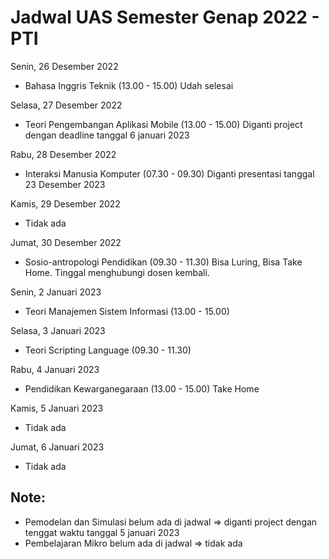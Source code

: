 # Jadwal UAS Semester Genap 2022 - PTI

Senin, 26 Desember 2022
- Bahasa Inggris Teknik (13.00 - 15.00) Udah selesai

Selasa, 27 Desember 2022
- Teori Pengembangan Aplikasi Mobile (13.00 - 15.00)
Diganti project dengan deadline tanggal 6 januari 2023

Rabu, 28 Desember 2022
- Interaksi Manusia Komputer (07.30 - 09.30) Diganti presentasi tanggal 23 Desember 2023

Kamis, 29 Desember 2022
- Tidak ada

Jumat, 30 Desember 2022
- Sosio-antropologi Pendidikan (09.30 - 11.30)
Bisa Luring, Bisa Take Home. Tinggal menghubungi dosen kembali.

Senin, 2 Januari 2023
- Teori Manajemen Sistem Informasi (13.00 - 15.00)

Selasa, 3 Januari 2023
- Teori Scripting Language (09.30 - 11.30)

Rabu, 4 Januari 2023
- Pendidikan Kewarganegaraan (13.00 - 15.00)
Take Home

Kamis, 5 Januari 2023
- Tidak ada

Jumat, 6 Januari 2023
- Tidak ada


## Note:
- Pemodelan dan Simulasi belum ada di jadwal => diganti project dengan tenggat waktu tanggal 5 januari 2023
- Pembelajaran Mikro belum ada di jadwal => tidak ada
